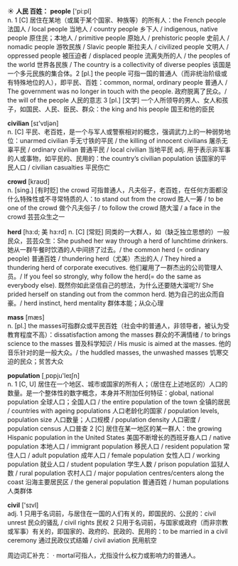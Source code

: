 ☀ <span class="category">**人民 百姓：**</span>
<span class="vocabulary">**people**</span> ['pi:pl]  
<span class="definition">n. 1 [C] 居住在某地（或属于某个国家、种族等）的所有人：</span>the French people 法国人 / local people 当地人 / country people 乡下人 / indigenous, native people 原住民；本地人 / primitive people 原始人 / prehistoric people 史前人 / nomadic people 游牧民族 / Slavic people 斯拉夫人 / civilized people 文明人 / oppressed people 被压迫者 / displaced people 流离失所的人 / the peoples of the world 世界各民族 / The country is a collectivity of diverse peoples 该国是一个多元民族的集合体。<span class="definition">2 [pl.] the people 可指一国的普通人（而非统治阶级或有特殊地位的人），即平民、百姓：</span>common, normal, ordinary people 普通人 / The government was no longer in touch with the people. 政府脱离了民众。/ the will of the people 人民的意志 <span class="definition">3 [pl.] [文学] 一个人所领导的男人、女人和孩子，如国民、人民、臣民、群众：</span>the king and his people 国王和他的臣民

<span class="vocabulary">**civilian**</span> [sɪ'vɪljən]  
<span class="definition">n. [C] 平民、老百姓，是一个与军人或警察相对的概念，强调武力上的一种弱势地位：</span>unarmed civilian 手无寸铁的平民 / the killing of innocent civilians 屠杀无辜平民 / ordinary civilian 普通平民 / local civilian 当地平民 <span class="definition">adj. 用于表示非军事的人或事物，如平民的、民用的：</span>the country’s civilian population 该国家的平民人口 / civilian casualties 平民伤亡

<span class="vocabulary">**crowd**</span> [kraʊd]  
<span class="definition">n. [sing.] [有时贬] the crowd 可指普通人，凡夫俗子，老百姓，在任何方面都没什么特殊性或不寻常特质的人：</span>to stand out from the crowd 胜人一筹 / to be one of the crowd 做个凡夫俗子 / to follow the crowd 随大溜 / a face in the crowd 芸芸众生之一
           
<span class="vocabulary">**herd**</span> [hɜ:d; 美 hɜ:rd]
<span class="definition">n. [C] [常贬] 同类的一大群人，如（缺乏独立思想的）一般民众，芸芸众生：</span>She pushed her way through a herd of lunchtime drinkers. 她从一群午餐时饮酒的人中间挤了过去。/ the common herd (= ordinary people) 普通百姓 / thundering herd（尤美）杰出的人 / They hired a thundering herd of corporate executives. 他们雇用了一群杰出的公司管理人员。/ If you feel so strongly, why follow the herd(= do the same as everybody else). 既然你如此坚信自己的想法，为什么还要随大溜呢?/ She prided herself on standing out from the common herd. 她为自己的出众而自豪。/ herd instinct, herd mentality 群体本能；从众心理

<span class="vocabulary">**mass**</span> [mæs]  
<span class="definition">n. [pl.] the masses可指群众或平民百姓（社会中的普通人，非领导者，被认为受教育程度不高）：</span>dissatisfaction among the masses 群众的不满情绪 / to brings science to the masses 普及科学知识 / His music is aimed at the masses. 他的音乐针对的是一般大众。/ the huddled masses, the unwashed masses 饥寒交迫的民众；贫苦大众

<span class="vocabulary">**population**</span> [͵pɒpju'leɪʃn]  
<span class="definition">n. 1 [C, U] 居住在一个地区、城市或国家的所有人；（居住在上述地区的）人口的数量。是一个整体性的数字概念，本身并不附加任何特征：</span>global, national population 全球人口；全国人口 / the entire population of the town 全镇的居民 / countries with ageing populations 人口老龄化的国家 / population levels, population size 人口数量；人口规模 / population density 人口密度 / population census 人口普查 <span class="definition">2 [C] 居住在某一地区的某一群人：</span>the growing Hispanic population in the United States 美国不断增长的西班牙裔人口 / native population 本地人口 / immigrant population 移民人口 / resident population 常住人口 / adult population 成年人口 / female population 女性人口 / working population 就业人口 / student population 学生人数 / prison population 监狱人数 / rural population 农村人口 / major population centres/centers along the coast 沿海主要居民区 / the general population 普通百姓 / human populations 人类群体

<span class="vocabulary">**civil**</span> ['sɪvl]  
<span class="definition">adj. 1 只用于名词前，与居住在一国的人们有关的，即国民的、公民的：</span>civil unrest 民众的骚乱 / civil rights 民权 <span class="definition">2 只用于名词前，与国家或政府（而非宗教或军事）有关的，即国家的、政府的、民政的、民用的：</span>to be married in a civil ceremony 通过民政仪式结婚 / civil aviation 民用航空

周边词汇补充：
· mortal可指人，尤指没什么权力或影响力的普通人。